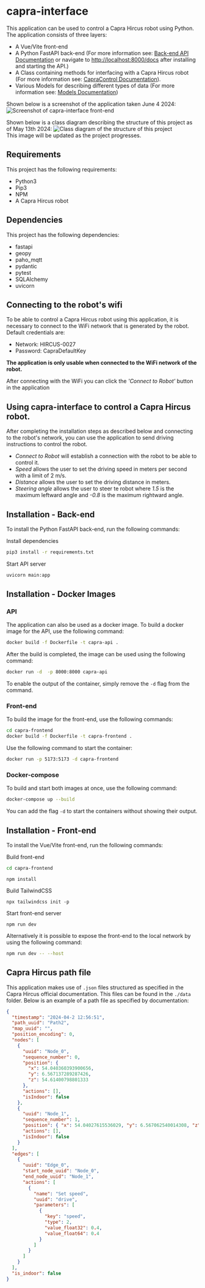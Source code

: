 # capra-interface

This application can be used to control a Capra Hircus robot using Python.
The application consists of three layers:

- A Vue/Vite front-end
- A Python FastAPI back-end (For more information see: [Back-end API Documentation](docs/API.md) or navigate to [http://localhost:8000/docs](http://localhost:8000/docs) after installing and starting the API.)
- A Class containing methods for interfacing with a Capra Hircus robot (For more information see: [CapraControl Documentation](docs/controller.md)).
- Various Models for describing different types of data (For more information see: [Models Documentation](docs/models.md))

Shown below is a screenshot of the application taken June 4 2024:
![Screenshot of capra-interface front-end](docs/images/capra_interface.jpg)

Shown below is a class diagram describing the structure of this project as of May 13th 2024:
![Class diagram of the structure of this project](docs/images/class_diagram.png)  
This image will be updated as the project progresses.

## Requirements

This project has the following requirements:

- Python3
- Pip3
- NPM
- A Capra Hircus robot

## Dependencies

This project has the following dependencies:

- fastapi
- geopy
- paho_mqtt
- pydantic
- pytest
- SQLAlchemy
- uvicorn

## Connecting to the robot's wifi

To be able to control a Capra Hircus robot using this application, it is necessary to connect to the WiFi network that is generated by the robot.
Default credentials are:

- Network: HIRCUS-0027
- Password: CapraDefaultKey

**The application is only usable when connected to the WiFi network of the robot.**

After connecting with the WiFi you can click the _'Connect to Robot'_ button in the application

## Using capra-interface to control a Capra Hircus robot.

After completing the installation steps as described below and connecting to the robot's network, you can use the application to send driving instructions to control the robot.

- _Connect to Robot_ will establish a connection with the robot to be able to control it.
- _Speed_ allows the user to set the driving speed in meters per second with a limit of 2 m/s.
- _Distance_ allows the user to set the driving distance in meters.
- _Steering angle_ allows the user to steer te robot where _1.5_ is the maximum leftward angle and _-0.8_ is the maximum rightward angle.

## Installation - Back-end

To install the Python FastAPI back-end, run the following commands:

Install dependencies

```bash
pip3 install -r requirements.txt
```

Start API server

```bash
uvicorn main:app
```

## Installation - Docker Images

### API

The application can also be used as a docker image. To build a docker image for the API, use the following command:

```bash
docker build -f Dockerfile -t capra-api .
```

After the build is completed, the image can be used using the following command:

```bash
docker run -d  -p 8000:8000 capra-api
```

To enable the output of the container, simply remove the `-d` flag from the command.

### Front-end

To build the image for the front-end, use the following commands:

```bash
cd capra-frontend
docker build -f Dockerfile -t capra-frontend .
```

Use the following command to start the container:

```bash
docker run -p 5173:5173 -d capra-frontend
```

### Docker-compose

To build and start both images at once, use the following command:

```bash
docker-compose up --build
```

You can add the flag `-d` to start the containers without showing their output.

## Installation - Front-end

To install the Vue/Vite front-end, run the following commands:

Build front-end

```bash
cd capra-frontend
```

```
npm install
```

Build TailwindCSS

```
npx tailwindcss init -p
```

Start front-end server

```
npm run dev
```

Alternatively it is possible to expose the front-end to the local network by using the following command:

```bash
npm run dev -- --host
```

## Capra Hircus path file

This application makes use of `.json` files structured as specified in the Capra Hircus official documentation. This files can be found in the `./data` folder.
Below is an example of a path file as specified by documentation:

```json
{
  "timestamp": "2024-04-2 12:56:51",
  "path_uuid": "Path2",
  "map_uuid": "",
  "position_encoding": 0,
  "nodes": [
    {
      "uuid": "Node_0",
      "sequence_number": 0,
      "position": {
        "x": 54.040360393900656,
        "y": 6.567137289287426,
        "z": 54.61400798801333
      },
      "actions": [],
      "isIndoor": false
    },
    {
      "uuid": "Node_1",
      "sequence_number": 1,
      "position": { "x": 54.04027615536029, "y": 6.567062540014308, "z": 0.0 },
      "actions": [],
      "isIndoor": false
    }
  ],
  "edges": [
    {
      "uuid": "Edge_0",
      "start_node_uuid": "Node_0",
      "end_node_uuid": "Node_1",
      "actions": [
        {
          "name": "Set speed",
          "uuid": "drive",
          "parameters": [
            {
              "key": "speed",
              "type": 2,
              "value_float32": 0.4,
              "value_float64": 0.4
            }
          ]
        }
      ]
    }
  ],
  "is_indoor": false
}
```
